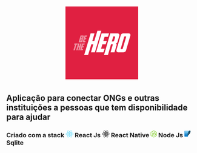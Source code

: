 <h1 align="center">
    <img src="./mobile/assets/icon.png"/>
</h1>


<h2 aling="center"> 
    Aplicação para conectar ONGs e outras   instituições a pessoas que tem disponibilidade para ajudar 
</h2>

<h3>
    Criado com a stack 
    <img src="./assets/react.png" height="18"/> React Js
    <img src="./assets/react-native.png" height="18"/> React Native
    <img src="./assets/node.png" height="18" /> Node Js
    <img src="./assets/sqlite.png" height="18" /> Sqlite
</h3>
